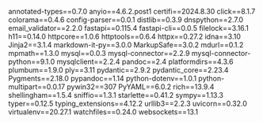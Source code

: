 annotated-types==0.7.0
anyio==4.6.2.post1
certifi==2024.8.30
click==8.1.7
colorama==0.4.6
config-parser==0.0.1
distlib==0.3.9
dnspython==2.7.0
email_validator==2.2.0
fastapi==0.115.4
fastapi-cli==0.0.5
filelock==3.16.1
h11==0.14.0
httpcore==1.0.6
httptools==0.6.4
httpx==0.27.2
idna==3.10
Jinja2==3.1.4
markdown-it-py==3.0.0
MarkupSafe==3.0.2
mdurl==0.1.2
mpmath==1.3.0
mysql==0.0.3
mysql-connector==2.2.9
mysql-connector-python==9.1.0
mysqlclient==2.2.4
pandoc==2.4
platformdirs==4.3.6
plumbum==1.9.0
ply==3.11
pydantic==2.9.2
pydantic_core==2.23.4
Pygments==2.18.0
pypandoc==1.14
python-dotenv==1.0.1
python-multipart==0.0.17
pywin32==307
PyYAML==6.0.2
rich==13.9.4
shellingham==1.5.4
sniffio==1.3.1
starlette==0.41.2
sympy==1.13.3
typer==0.12.5
typing_extensions==4.12.2
urllib3==2.2.3
uvicorn==0.32.0
virtualenv==20.27.1
watchfiles==0.24.0
websockets==13.1
